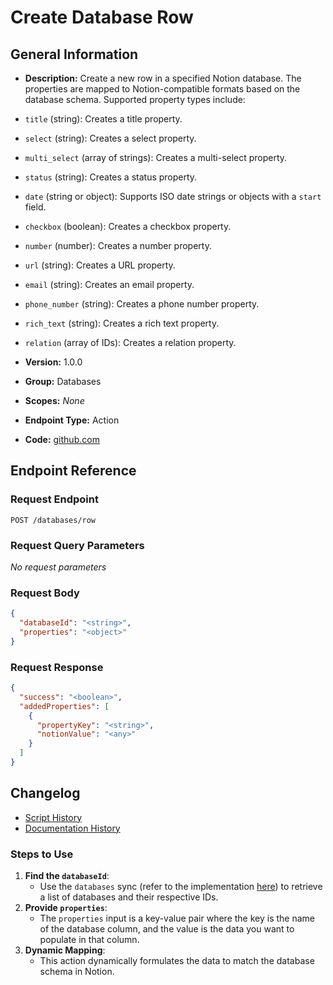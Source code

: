 <!-- BEGIN GENERATED CONTENT -->
# Create Database Row

## General Information

- **Description:** Create a new row in a specified Notion database. 
The properties are mapped to Notion-compatible formats based on the database schema. 
Supported property types include:
- `title` (string): Creates a title property.
- `select` (string): Creates a select property.
- `multi_select` (array of strings): Creates a multi-select property.
- `status` (string): Creates a status property.
- `date` (string or object): Supports ISO date strings or objects with a `start` field.
- `checkbox` (boolean): Creates a checkbox property.
- `number` (number): Creates a number property.
- `url` (string): Creates a URL property.
- `email` (string): Creates an email property.
- `phone_number` (string): Creates a phone number property.
- `rich_text` (string): Creates a rich text property.
- `relation` (array of IDs): Creates a relation property.

- **Version:** 1.0.0
- **Group:** Databases
- **Scopes:** _None_
- **Endpoint Type:** Action
- **Code:** [github.com](https://github.com/NangoHQ/integration-templates/tree/main/integrations/notion/actions/create-database-row.ts)


## Endpoint Reference

### Request Endpoint

`POST /databases/row`

### Request Query Parameters

_No request parameters_

### Request Body

```json
{
  "databaseId": "<string>",
  "properties": "<object>"
}
```

### Request Response

```json
{
  "success": "<boolean>",
  "addedProperties": [
    {
      "propertyKey": "<string>",
      "notionValue": "<any>"
    }
  ]
}
```

## Changelog

- [Script History](https://github.com/NangoHQ/integration-templates/commits/main/integrations/notion/actions/create-database-row.ts)
- [Documentation History](https://github.com/NangoHQ/integration-templates/commits/main/integrations/notion/actions/create-database-row.md)

<!-- END  GENERATED CONTENT -->
### Steps to Use
1. **Find the `databaseId`**:
   - Use the `databases` sync (refer to the implementation [here](https://github.com/NangoHQ/integration-templates/blob/main/integrations/notion/syncs/databases.ts)) to retrieve a list of databases and their respective IDs.
2. **Provide `properties`**:
   - The `properties` input is a key-value pair where the key is the name of the database column, and the value is the data you want to populate in that column.
3. **Dynamic Mapping**:
   - This action dynamically formulates the data to match the database schema in Notion.
